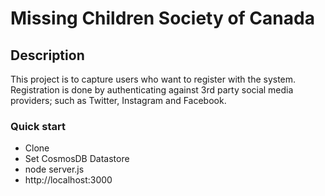 # Missing Children Society of Canada

## Description

This project is to capture users who want to register with the system. Registration is done by authenticating against 3rd party social media providers; such as Twitter, Instagram and Facebook.

### Quick start
- Clone
- Set CosmosDB Datastore
- node server.js
- http://localhost:3000
